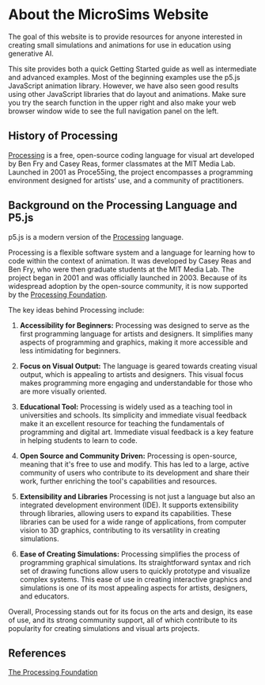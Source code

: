 # About the MicroSims Website

The goal of this website is to provide resources for anyone interested in creating small simulations and animations
for use in education using generative AI.

This site provides both a quick Getting Started guide as well
as intermediate and advanced examples.  Most of the beginning examples use the p5.js JavaScript animation library.  However, we have
also seen good results using other JavaScript libraries that
do layout and animations.  Make sure you try the search function in the upper right and also make your web browser window wide to see the full navigation panel on the left.

## History of Processing

[Processing](https://anthology.rhizome.org/processing) is a free, open-source coding language for visual art developed by Ben Fry and Casey Reas, former classmates at the MIT Media Lab. Launched in 2001 as Proce55ing, the project encompasses a programming environment designed for artists’ use, and a community of practitioners.

## Background on the Processing Language and P5.js

p5.js is a modern version of the [Processing](https://processing.org/) language.

Processing is a flexible software system and a language for learning how to code within the context of animation. It was developed by Casey Reas and Ben Fry, who were then graduate students at the MIT Media Lab. The project began in 2001 and was officially launched in 2003.  Because of its widespread adoption by the open-source community, it is now supported by the [Processing Foundation](https://processingfoundation.org/).

The key ideas behind Processing include:

1. **Accessibility for Beginners:** Processing was designed to serve as the first programming language for artists and designers. It simplifies many aspects of programming and graphics, making it more accessible and less intimidating for beginners.

2. **Focus on Visual Output:** The language is geared towards creating visual output, which is appealing to artists and designers. This visual focus makes programming more engaging and understandable for those who are more visually oriented.

3. **Educational Tool:** Processing is widely used as a teaching tool in universities and schools. Its simplicity and immediate visual feedback make it an excellent resource for teaching the fundamentals of programming and digital art.  Immediate visual feedback is a key feature in helping students to learn to code.

4. **Open Source and Community Driven:** Processing is open-source, meaning that it's free to use and modify. This has led to a large, active community of users who contribute to its development and share their work, further enriching the tool's capabilities and resources.

5. **Extensibility and Libraries** Processing is not just a language but also an integrated development environment (IDE). It supports extensibility through libraries, allowing users to expand its capabilities. These libraries can be used for a wide range of applications, from computer vision to 3D graphics, contributing to its versatility in creating simulations.

6. **Ease of Creating Simulations:** Processing simplifies the process of programming graphical simulations. Its straightforward syntax and rich set of drawing functions allow users to quickly prototype and visualize complex systems. This ease of use in creating interactive graphics and simulations is one of its most appealing aspects for artists, designers, and educators.

Overall, Processing stands out for its focus on the arts and design, its ease of use, and its strong community support, all of which contribute to its popularity for creating simulations and visual arts projects.


## References

[The Processing Foundation](https://processingfoundation.org/)